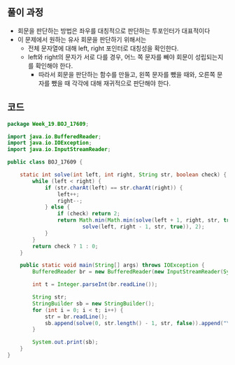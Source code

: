 ## 풀이 과정
- 회문을 판단하는 방법은 좌우를 대칭적으로 판단하는 투포인터가 대표적이다
- 이 문제에서 원하는 유사 회문을 판단하기 위해서는
  - 전체 문자열에 대해 left, right 포인터로 대칭성을 확인한다.
  - left와 right의 문자가 서로 다를 경우, 어느 쪽 문자를 빼야 회문이 성립되는지를 확인해야 한다.
    - 따라서 회문을 판단하는 함수를 만들고, 왼쪽 문자를 뺐을 때와, 오른쪽 문자를 뺐을 때 각각에 대해 재귀적으로 판단해야 한다.


## 코드
```java
package Week_19.BOJ_17609;

import java.io.BufferedReader;
import java.io.IOException;
import java.io.InputStreamReader;

public class BOJ_17609 {

    static int solve(int left, int right, String str, boolean check) {
        while (left < right) {
            if (str.charAt(left) == str.charAt(right)) {
                left++;
                right--;
            } else {
                if (check) return 2;
                return Math.min(Math.min(solve(left + 1, right, str, true),
                        solve(left, right - 1, str, true)), 2);
            }
        }
        return check ? 1 : 0;
    }

    public static void main(String[] args) throws IOException {
        BufferedReader br = new BufferedReader(new InputStreamReader(System.in));

        int t = Integer.parseInt(br.readLine());

        String str;
        StringBuilder sb = new StringBuilder();
        for (int i = 0; i < t; i++) {
            str = br.readLine();
            sb.append(solve(0, str.length() - 1, str, false)).append("\n");
        }

        System.out.print(sb);
    }
}

```